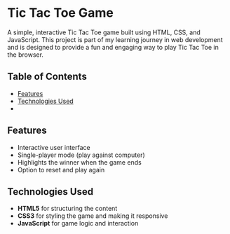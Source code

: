 # Tic Tac Toe Game

A simple, interactive Tic Tac Toe game built using HTML, CSS, and JavaScript. This project is part of my learning journey in web development and is designed to provide a fun and engaging way to play Tic Tac Toe in the browser.

## Table of Contents

- [Features](#features)
- [Technologies Used](#technologies-used)
- 
## Features

- Interactive user interface
- Single-player mode (play against computer)
- Highlights the winner when the game ends
- Option to reset and play again

## Technologies Used

- **HTML5** for structuring the content
- **CSS3** for styling the game and making it responsive
- **JavaScript** for game logic and interaction
